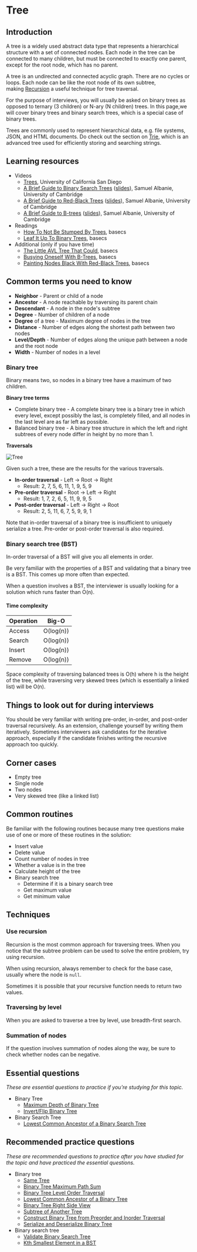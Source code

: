 # Tree

## Introduction

A tree is a widely used abstract data type that represents a hierarchical structure with a set of connected nodes. Each node in the tree can be connected to many children, but must be connected to exactly one parent, except for the root node, which has no parent.

A tree is an undirected and connected acyclic graph. There are no cycles or loops. Each node can be like the root node of its own subtree, making [Recursion](Recursion.md) a useful technique for tree traversal.

For the purpose of interviews, you will usually be asked on binary trees as opposed to ternary (3 children) or N-ary (N children) trees. In this page,we will cover binary trees and binary search trees, which is a special case of binary trees.

Trees are commonly used to represent hierarchical data, e.g. file systems, JSON, and HTML documents. Do check out the section on [Trie](Trie.md), which is an advanced tree used for efficiently storing and searching strings.

## Learning resources

- Videos
    - [Trees](https://www.coursera.org/lecture/data-structures/trees-95qda), University of California San Diego
    - [A Brief Guide to Binary Search Trees](https://www.youtube.com/watch?v=0woI8l0ZWmA) ([slides](https://samuelalbanie.com/files/digest-slides/2022-10-brief-guide-to-binary-search-trees.pdf)), Samuel Albanie, University of Cambridge
    - [A Brief Guide to Red-Black Trees](https://www.youtube.com/watch?v=t-oiZnplv7g) ([slides](https://samuelalbanie.com/files/digest-slides/2022-12-brief-guide-to-red-black-trees.pdf)), Samuel Albanie, University of Cambridge
    - [A Brief Guide to B-trees](https://www.youtube.com/watch?app=desktop&v=7MqaHGWRS3E) ([slides](https://samuelalbanie.com/files/digest-slides/2022-12-brief-guide-to-b-trees.pdf)), Samuel Albanie, University of Cambridge
- Readings
    - [How To Not Be Stumped By Trees](https://medium.com/basecs/how-to-not-be-stumped-by-trees-5f36208f68a7), basecs
    - [Leaf It Up To Binary Trees](https://medium.com/basecs/leaf-it-up-to-binary-trees-11001aaf746d), basecs
- Additional (only if you have time)
    - [The Little AVL Tree That Could](https://medium.com/basecs/the-little-avl-tree-that-could-86a3cae410c7), basecs
    - [Busying Oneself With B-Trees](https://medium.com/basecs/busying-oneself-with-b-trees-78bbf10522e7), basecs
    - [Painting Nodes Black With Red-Black Trees](https://medium.com/basecs/painting-nodes-black-with-red-black-trees-60eacb2be9a5), basecs

## Common terms you need to know

- **Neighbor** - Parent or child of a node
- **Ancestor** - A node reachable by traversing its parent chain
- **Descendant** - A node in the node's subtree
- **Degree** - Number of children of a node
- **Degree** of a tree - Maximum degree of nodes in the tree
- **Distance** - Number of edges along the shortest path between two nodes
- **Level/Depth** - Number of edges along the unique path between a node and the root node
- **Width** - Number of nodes in a level

### Binary tree

Binary means two, so nodes in a binary tree have a maximum of two children.

**Binary tree terms**

- Complete binary tree - A complete binary tree is a binary tree in which every level, except possibly the last, is completely filled, and all nodes in the last level are as far left as possible.
- Balanced binary tree - A binary tree structure in which the left and right subtrees of every node differ in height by no more than 1.

**Traversals**

![Tree](https://upload.wikimedia.org/wikipedia/commons/5/5e/Binary_tree_v2.svg)

Given such a tree, these are the results for the various traversals.

- **In-order traversal** - Left -> Root -> Right
    - Result: 2, 7, 5, 6, 11, 1, 9, 5, 9
- **Pre-order traversal** - Root -> Left -> Right
    - Result: 1, 7, 2, 6, 5, 11, 9, 9, 5
- **Post-order traversal** - Left -> Right -> Root
    - Result: 2, 5, 11, 6, 7, 5, 9, 9, 1

Note that in-order traversal of a binary tree is insufficient to uniquely serialize a tree. Pre-order or post-order traversal is also required.

### Binary search tree (BST)

In-order traversal of a BST will give you all elements in order.

Be very familiar with the properties of a BST and validating that a binary tree is a BST. This comes up more often than expected.

When a question involves a BST, the interviewer is usually looking for a solution which runs faster than O(n).

#### Time complexity

|Operation|Big-O|
|---|---|
|Access|O(log(n))|
|Search|O(log(n))|
|Insert|O(log(n))|
|Remove|O(log(n))|

Space complexity of traversing balanced trees is O(h) where h is the height of the tree, while traversing very skewed trees (which is essentially a linked list) will be O(n).

## Things to look out for during interviews

You should be very familiar with writing pre-order, in-order, and post-order traversal recursively. As an extension, challenge yourself by writing them iteratively. Sometimes interviewers ask candidates for the iterative approach, especially if the candidate finishes writing the recursive approach too quickly.

## Corner cases

- Empty tree
- Single node
- Two nodes
- Very skewed tree (like a linked list)

## Common routines

Be familiar with the following routines because many tree questions make use of one or more of these routines in the solution:

- Insert value
- Delete value
- Count number of nodes in tree
- Whether a value is in the tree
- Calculate height of the tree
- Binary search tree
    - Determine if it is a binary search tree
    - Get maximum value
    - Get minimum value

## Techniques

### Use recursion

Recursion is the most common approach for traversing trees. When you notice that the subtree problem can be used to solve the entire problem, try using recursion.

When using recursion, always remember to check for the base case, usually where the node is `null`.

Sometimes it is possible that your recursive function needs to return two values.

### Traversing by level

When you are asked to traverse a tree by level, use breadth-first search.

### Summation of nodes

If the question involves summation of nodes along the way, be sure to check whether nodes can be negative.

## Essential questions

_These are essential questions to practice if you're studying for this topic._

- Binary Tree
    - [Maximum Depth of Binary Tree](https://leetcode.com/problems/maximum-depth-of-binary-tree/)
    - [Invert/Flip Binary Tree](https://leetcode.com/problems/invert-binary-tree/)
- Binary Search Tree
    - [Lowest Common Ancestor of a Binary Search Tree](https://leetcode.com/problems/lowest-common-ancestor-of-a-binary-search-tree/)

## Recommended practice questions

_These are recommended questions to practice after you have studied for the topic and have practiced the essential questions._

- Binary tree
    - [Same Tree](https://leetcode.com/problems/same-tree/)
    - [Binary Tree Maximum Path Sum](https://leetcode.com/problems/binary-tree-maximum-path-sum/)
    - [Binary Tree Level Order Traversal](https://leetcode.com/problems/binary-tree-level-order-traversal/)
    - [Lowest Common Ancestor of a Binary Tree](https://leetcode.com/problems/lowest-common-ancestor-of-a-binary-tree/)
    - [Binary Tree Right Side View](https://leetcode.com/problems/binary-tree-right-side-view/)
    - [Subtree of Another Tree](https://leetcode.com/problems/subtree-of-another-tree/)
    - [Construct Binary Tree from Preorder and Inorder Traversal](https://leetcode.com/problems/construct-binary-tree-from-preorder-and-inorder-traversal/)
    - [Serialize and Deserialize Binary Tree](https://leetcode.com/problems/serialize-and-deserialize-binary-tree/)
- Binary search tree
    - [Validate Binary Search Tree](https://leetcode.com/problems/validate-binary-search-tree/)
    - [Kth Smallest Element in a BST](https://leetcode.com/problems/kth-smallest-element-in-a-bst/)